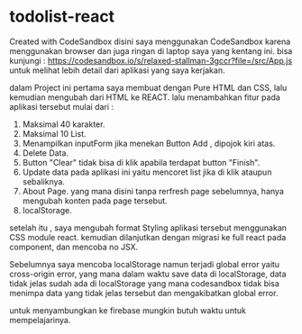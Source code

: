 # todolist-react
Created with CodeSandbox
disini saya menggunakan CodeSandbox karena menggunakan browser dan juga ringan di laptop saya yang kentang ini.
bisa kunjungi : https://codesandbox.io/s/relaxed-stallman-3gccr?file=/src/App.js
untuk melihat lebih detail dari aplikasi yang saya kerjakan.

dalam Project ini pertama saya membuat dengan Pure HTML dan CSS, lalu kemudian mengubah dari HTML ke REACT.
lalu menambahkan fitur pada aplikasi tersebut mulai dari : 
1. Maksimal 40 karakter.
2. Maksimal 10 List.
3. Menampilkan inputForm jika menekan Button Add , dipojok kiri atas.
4. Delete Data.
5. Button "Clear" tidak bisa di klik apabila terdapat button "Finish".
6. Update data pada aplikasi ini yaitu mencoret list jika di klik ataupun sebaliknya.
6. About Page. yang mana disini tanpa rerfresh page sebelumnya, hanya mengubah konten pada page tersebut.
7. localStorage.


setelah itu , saya mengubah format Styling aplikasi tersebut menggunakan CSS module react.
kemudian dilanjutkan dengan migrasi ke full react pada component, dan mencoba no JSX.

Sebelumnya saya mencoba localStorage namun terjadi global error yaitu cross-origin error, yang mana dalam waktu save data di localStorage, data tidak jelas sudah ada di localStorage yang mana codesandbox tidak bisa menimpa data yang tidak jelas tersebut dan mengakibatkan global error.

untuk menyambungkan ke firebase mungkin butuh waktu untuk mempelajarinya.
